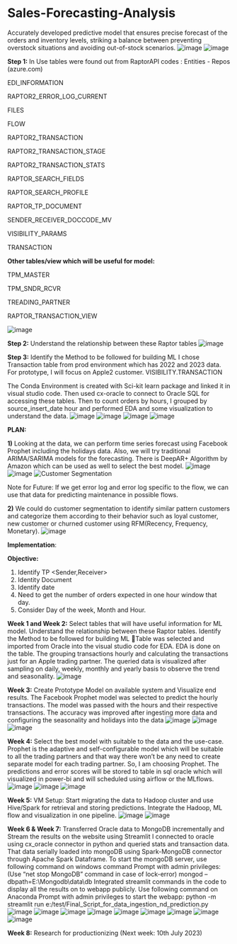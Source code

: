 # Sales-Forecasting-Analysis
Accurately developed predictive model that ensures precise forecast of the orders and inventory levels, striking a balance between preventing overstock situations and avoiding out-of-stock scenarios.
![image](https://github.com/shivaniRaut/Sales-Forecasting-Analysis/assets/30024267/5c64ad35-8f16-4358-81d1-49be7214dada)
![image](https://github.com/shivaniRaut/Sales-Forecasting-Analysis/assets/30024267/7a32dad3-2add-4fb9-829a-fc32ad58ccca)

**Step 1:** In Use tables were found out from RaptorAPI codes : Entities - Repos (azure.com)

EDI_INFORMATION

RAPTOR2_ERROR_LOG_CURRENT

FILES

FLOW

RAPTOR2_TRANSACTION

RAPTOR2_TRANSACTION_STAGE

RAPTOR2_TRANSACTION_STATS

RAPTOR_SEARCH_FIELDS

RAPTOR_SEARCH_PROFILE

RAPTOR_TP_DOCUMENT

SENDER_RECEIVER_DOCCODE_MV

VISIBILITY_PARAMS

TRANSACTION


**Other tables/view which will be useful for model:**

TPM_MASTER

TPM_SNDR_RCVR

TREADING_PARTNER

RAPTOR_TRANSACTION_VIEW

![image](https://github.com/shivaniRaut/Sales-Forecasting-Analysis/assets/30024267/e2ca1145-0c91-40d1-afb4-ce65925d7293)

**Step 2:** Understand the relationship between these Raptor tables
![image](https://github.com/shivaniRaut/Sales-Forecasting-Analysis/assets/30024267/5c92fba0-ba73-4c1b-ae22-b128ef69e77c)

**Step 3:** Identify the Method to be followed for building ML
I chose Transaction table from prod environment which has 2022 and 2023 data. For prototype, I will focus on Apple2 customer.
VISIBILITY.TRANSACTION


The Conda Environment is created with Sci-kit learn package and linked it in visual studio code. Then used cx-oracle to connect to Oracle SQL for accessing these tables. 
Then to count orders by hours, I grouped by source_insert_date hour and performed EDA and some visualization to understand the data.
![image](https://github.com/shivaniRaut/Sales-Forecasting-Analysis/assets/30024267/18bd288e-de26-4afc-afb9-0c517a7aaf8e)
![image](https://github.com/shivaniRaut/Sales-Forecasting-Analysis/assets/30024267/e6e04c71-1493-4318-afd1-7759e41e6415)
![image](https://github.com/shivaniRaut/Sales-Forecasting-Analysis/assets/30024267/c4d0dda6-28f1-43bc-9233-6ab97c83cc23)
![image](https://github.com/shivaniRaut/Sales-Forecasting-Analysis/assets/30024267/a9eefb88-fb90-4192-a86f-3e8cdd943f04)


**PLAN:**

**1)**	Looking at the data, we can perform time series forecast using Facebook Prophet including the holidays data. Also, we will try traditional ARIMA/SARIMA models for the forecasting. There is DeepAR+ Algorithm by Amazon which can be used as well to select the best model.
![image](https://github.com/shivaniRaut/Sales-Forecasting-Analysis/assets/30024267/9c2fbc4d-9d9f-49ba-9a9d-2c2ea08cb667)
![image](https://github.com/shivaniRaut/Sales-Forecasting-Analysis/assets/30024267/01e40c72-f7ae-4db5-9cb8-036f21358c29)
![Customer Segmentation](https://github.com/shivaniRaut/Sales-Forecasting-Analysis/assets/30024267/a94a141f-e17e-4a55-ba9a-7867853a825d)

Note for Future: 
If we get error log and error log specific to the flow, we can use that data for predicting maintenance in possible flows.

**2)**	We could do customer segmentation to identify similar pattern customers and categorize them according to their behavior such as loyal customer, new customer or churned customer using RFM(Recency, Frequency, Monetary).
![image](https://github.com/shivaniRaut/Sales-Forecasting-Analysis/assets/30024267/26de1b58-7e4f-4bb3-86fc-d54078307be0)

**Implementation**:

**Objective:**
1)	Identify TP <Sender,Receiver>
2)	Identity Document <DocType>
3)	Identify date <TimeStamp>
4)	Need to get the number of orders expected in one hour window that day. 
5)	Consider Day of the week, Month and Hour.


**Week 1 and Week 2:** Select tables that will have useful information for ML model. Understand the relationship between these Raptor tables. Identify the Method to be followed for building ML
Table was selected and imported from Oracle into the visual studio code for EDA. EDA is done on the table. The grouping transactions hourly and calculating the transactions just for an Apple trading partner. The queried data is visualized after sampling on daily, weekly, monthly and yearly basis to observe the trend and seasonality.
![image](https://github.com/shivaniRaut/Sales-Forecasting-Analysis/assets/30024267/f38f5dc4-2fb0-44a6-931b-352c63ab0a37)

**Week 3:** Create Prototype Model on available system and Visualize end results.
The Facebook Prophet model was selected to predict the hourly transactions. The model was passed with the hours and their respective transactions. The accuracy was improved after ingesting more data and configuring the seasonality and holidays into the data
![image](https://github.com/shivaniRaut/Sales-Forecasting-Analysis/assets/30024267/94ebea1e-6595-41fe-aef8-60d118c4256e)
![image](https://github.com/shivaniRaut/Sales-Forecasting-Analysis/assets/30024267/2d74a4fc-0fb1-41f0-94e3-d26f3cbf8db6)
![image](https://github.com/shivaniRaut/Sales-Forecasting-Analysis/assets/30024267/188039ca-89d2-4c22-93ee-f0bd26ed87dc)

**Week 4:** Select the best model with suitable to the data and the use-case.
Prophet is the adaptive and self-configurable model which will be suitable to all the trading partners and that way there won’t be any need to create separate model for each trading partner. So, I am choosing Prophet. The predictions and error scores will be stored to table in sql oracle which will visualized in power-bi and will scheduled using airflow or the MLflows. 
![image](https://github.com/shivaniRaut/Sales-Forecasting-Analysis/assets/30024267/bc024acf-91f5-401b-a90c-f348e51e0be4)
![image](https://github.com/shivaniRaut/Sales-Forecasting-Analysis/assets/30024267/67a897a4-ac34-4fa7-82e5-38a379af3f5e)
![image](https://github.com/shivaniRaut/Sales-Forecasting-Analysis/assets/30024267/7c779d4e-ccbc-4f1f-8045-d55d12951683)

**Week 5:** VM Setup: Start migrating the data to Hadoop cluster and use Hive/Spark for retrieval and storing predictions. Integrate the Hadoop, ML flow and visualization in one pipeline.
![image](https://github.com/shivaniRaut/Sales-Forecasting-Analysis/assets/30024267/f64ad97c-1828-4189-85c4-2ec23a4711ab)
![image](https://github.com/shivaniRaut/Sales-Forecasting-Analysis/assets/30024267/04bf72f7-eec8-41bc-978b-93a4fd64929f)

**Week 6 & Week 7:** Transferred Oracle data to MongoDB incrementally and Stream the results on the website using Streamlit
I connected to oracle using cx_oracle connector in python and queried stats and transaction data. That data serially loaded into mongoDB using Spark-MongoDB connector through Apache Spark Dataframe.
To start the mongoDB server, use following command on windows command Prompt with admin privileges: (Use “net stop MongoDB” command in case of lock-error)
mongod –dbpath=E:\Mongodb\data\db
Integrated streamlit commands in the code to display all the results on to webapp publicly. 
Use following command on Anaconda Prompt with admin privileges to start the webapp: 
python -m streamlit run e:/test/Final_Script_for_data_ingestion_nd_prediction.py
![image](https://github.com/shivaniRaut/Sales-Forecasting-Analysis/assets/30024267/18aead8e-f542-45dc-b36b-820355429f56)
![image](https://github.com/shivaniRaut/Sales-Forecasting-Analysis/assets/30024267/5789252d-60d5-498a-8cce-60b368f00de1)
![image](https://github.com/shivaniRaut/Sales-Forecasting-Analysis/assets/30024267/4ad2ccec-1661-4d5a-adcd-932b9cb4a6c1)
![image](https://github.com/shivaniRaut/Sales-Forecasting-Analysis/assets/30024267/cf00c3f6-3aa7-4b53-bf33-f479531e14d7)
![image](https://github.com/shivaniRaut/Sales-Forecasting-Analysis/assets/30024267/b53a9f80-7e27-49c1-8032-b05967914be2)
![image](https://github.com/shivaniRaut/Sales-Forecasting-Analysis/assets/30024267/aa4f2e62-c6a1-4c83-9de5-fd3983ba535e)
![image](https://github.com/shivaniRaut/Sales-Forecasting-Analysis/assets/30024267/e8ad3522-c3a2-43f6-aa0b-985a4698eb4b)
![image](https://github.com/shivaniRaut/Sales-Forecasting-Analysis/assets/30024267/598c9940-8702-4518-af13-afc5ae9093c8)
![image](https://github.com/shivaniRaut/Sales-Forecasting-Analysis/assets/30024267/fd49638e-d4dc-4117-ae46-ef3d06683172)

**Week 8:** Research for productionizing (Next week: 10th July 2023)

